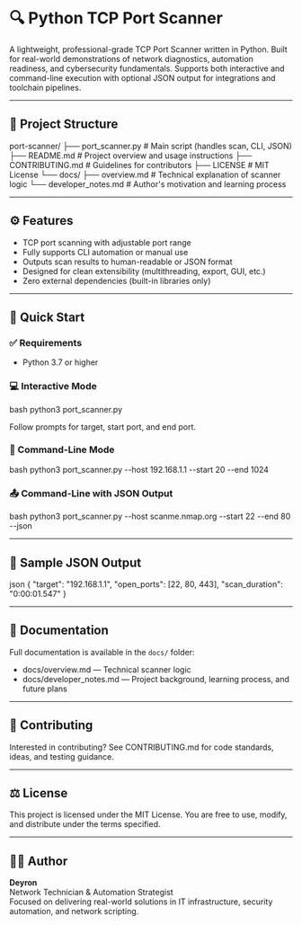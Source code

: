 # 🔍 Python TCP Port Scanner

A lightweight, professional-grade TCP Port Scanner written in Python. Built for real-world demonstrations of network diagnostics, automation readiness, and cybersecurity fundamentals. Supports both interactive and command-line execution with optional JSON output for integrations and toolchain pipelines.

---

## 📂 Project Structure

port-scanner/
├── port_scanner.py             # Main script (handles scan, CLI, JSON)
├── README.md                   # Project overview and usage instructions
├── CONTRIBUTING.md             # Guidelines for contributors
├── LICENSE                     # MIT License
└── docs/
    ├── overview.md             # Technical explanation of scanner logic
    └── developer_notes.md      # Author's motivation and learning process


---

## ⚙️ Features
- TCP port scanning with adjustable port range
- Fully supports CLI automation or manual use
- Outputs scan results to human-readable or JSON format
- Designed for clean extensibility (multithreading, export, GUI, etc.)
- Zero external dependencies (built-in libraries only)

---

## 🚀 Quick Start
### ✅ Requirements
- Python 3.7 or higher

### 💻 Interactive Mode
bash
python3 port_scanner.py

Follow prompts for target, start port, and end port.

### 🧪 Command-Line Mode
bash
python3 port_scanner.py --host 192.168.1.1 --start 20 --end 1024


### 📤 Command-Line with JSON Output
bash
python3 port_scanner.py --host scanme.nmap.org --start 22 --end 80 --json


---

## 🧠 Sample JSON Output
json
{
  "target": "192.168.1.1",
  "open_ports": [22, 80, 443],
  "scan_duration": "0:00:01.547"
}


---

## 📘 Documentation
Full documentation is available in the `docs/` folder:
- docs/overview.md — Technical scanner logic
- docs/developer_notes.md — Project background, learning process, and future plans

---

## 🤝 Contributing
Interested in contributing? See CONTRIBUTING.md for code standards, ideas, and testing guidance.

---

## ⚖️ License
This project is licensed under the MIT License. You are free to use, modify, and distribute under the terms specified.

---

## 👨‍💻 Author
**Deyron**  
Network Technician & Automation Strategist  
Focused on delivering real-world solutions in IT infrastructure, security automation, and network scripting.
